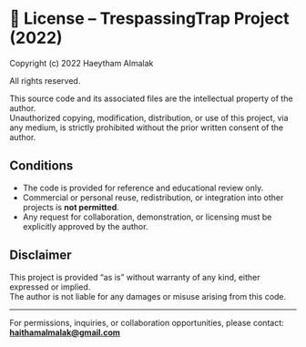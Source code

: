 # 📜 License – TrespassingTrap Project (2022)

Copyright (c) 2022 Haeytham Almalak

All rights reserved.

This source code and its associated files are the intellectual property of the author.  
Unauthorized copying, modification, distribution, or use of this project, via any medium, is strictly prohibited without the prior written consent of the author.

## Conditions
- The code is provided for reference and educational review only.  
- Commercial or personal reuse, redistribution, or integration into other projects is **not permitted**.  
- Any request for collaboration, demonstration, or licensing must be explicitly approved by the author.

## Disclaimer
This project is provided “as is” without warranty of any kind, either expressed or implied.  
The author is not liable for any damages or misuse arising from this code.

---

For permissions, inquiries, or collaboration opportunities, please contact:  
**haithamalmalak@gmail.com**
